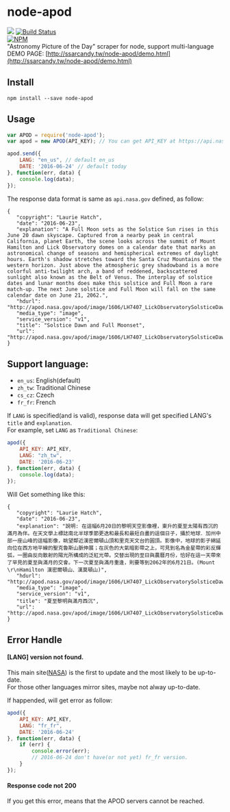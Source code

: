 # node-apod
![](https://david-dm.org/SSARCandy/node-apod.svg) [![Build Status](https://travis-ci.org/SSARCandy/node-apod.svg?branch=master)](https://travis-ci.org/SSARCandy/node-apod)  
[![NPM](https://nodei.co/npm/node-apod.png?downloads=true)](https://nodei.co/npm/node-apod/)  
"Astronomy Picture of the Day" scraper for node, support multi-language  
DEMO PAGE: [http://ssarcandy.tw/node-apod/demo.html](http://ssarcandy.tw/node-apod/demo.html) 

## Install

```
npm install --save node-apod
``` 

## Usage

```js
var APOD = require('node-apod');
var apod = new APOD(API_KEY); // You can get API_KEY at https://api.nasa.gov/index.html#apply-for-an-api-key

apod.send({
    LANG: "en_us", // default en_us
    DATE: '2016-06-24' // default today
}, function(err, data) {
    console.log(data);
});
```

The response data format is same as `api.nasa.gov` defined, as follow:
```
{
   "copyright": "Laurie Hatch",
   "date": "2016-06-23",
   "explanation": "A Full Moon sets as the Solstice Sun rises in this June 20 dawn skyscape. Captured from a nearby peak in central California, planet Earth, the scene looks across the summit of Mount Hamilton and Lick Observatory domes on a calendar date that marks an astronomical change of seasons and hemispherical extremes of daylight hours. Earth's shadow stretches toward the Santa Cruz Mountains on the western horizon. Just above the atmospheric grey shadowband is a more colorful anti-twilight arch, a band of reddened, backscattered sunlight also known as the Belt of Venus. The interplay of solstice dates and lunar months does make this solstice and Full Moon a rare match-up. The next June solstice and Full Moon will fall on the same calendar date on June 21, 2062.",
   "hdurl": "http://apod.nasa.gov/apod/image/1606/LH7407_LickObservatorySolsticeDawnMoonset_1440x960.jpg",
   "media_type": "image",
   "service_version": "v1",
   "title": "Solstice Dawn and Full Moonset",
   "url": "http://apod.nasa.gov/apod/image/1606/LH7407_LickObservatorySolsticeDawnMoonset_1024x683.jpg"
}
```

## Support language:
 - `en_us`: English(default)
 - `zh_tw`: Traditional Chinese
 - `cs_cz`: Czech
 - `fr_fr`: French

If `LANG` is specified(and is valid), response data will get specified LANG's `title` and `explanation`.  
For example, set `LANG` as `Traditional Chinese`:

```js
apod({
    API_KEY: API_KEY,
    LANG: "zh_tw",
    DATE: '2016-06-23'
}, function(err, data) {
    console.log(data);
});
```  

Will Get something like this: 

```
{
   "copyright": "Laurie Hatch",
   "date": "2016-06-23",
   "explanation": "說明: 在這幅6月20日的黎明天空影像裡，東升的夏至太陽有西沉的滿月為伴。在天文學上標誌南北半球季節更迭和最長和最短白畫的這個日子，攝於地球．加州中部一座山峰的這幅影像，眺望鄰近漢密爾頓山頂和里克天文台的圓頂。影像中，地球的影子綿延向位在西方地平線的聖克魯斯山脈伸展；在灰色的大氣暗影帶之上，可見到名為金星帶的彩反輝弧，一圈由反向散射的陽光所構成的泛紅光帶。交替出現的至日與農曆月份，恰好在這一天帶來了罕見的夏至與滿月的交會。下一次夏至與滿月重逢，則要等到2062年的6月21日。(Mount \r\nHamilton 漢密爾頓山、漢莫頓山)",
   "hdurl": "http://apod.nasa.gov/apod/image/1606/LH7407_LickObservatorySolsticeDawnMoonset_1440x960.jpg",
   "media_type": "image",
   "service_version": "v1",
   "title": "夏至黎明與滿月西沉",
   "url": "http://apod.nasa.gov/apod/image/1606/LH7407_LickObservatorySolsticeDawnMoonset_1024x683.jpg"
}
```

## Error Handle

#### [LANG] version not found.

This main site([NASA](http://apod.nasa.gov/)) is the first to update and the most likely to be up-to-date.  
For those other languages mirror sites, maybe not alway up-to-date.

If happended, will get error as follow:
```js
apod({
    API_KEY: API_KEY,
    LANG: "fr_fr",
    DATE: '2016-06-24'
}, function(err, data) {
    if (err) {
        console.error(err);
        // 2016-06-24 don't have(or not yet) fr_fr version.
    }
});
```

#### Response code not 200

If you get this error, means that the APOD servers cannot be reached.
